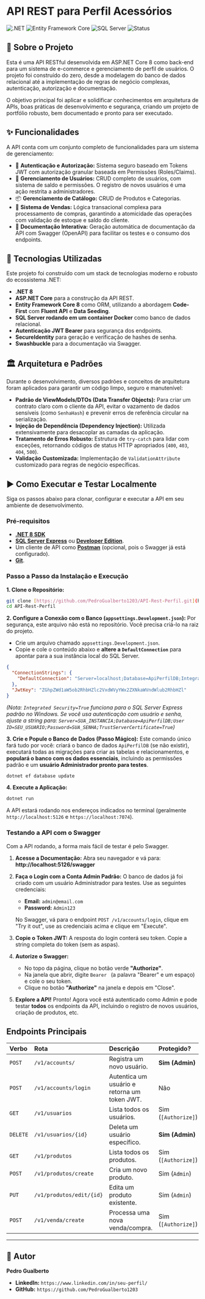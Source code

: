 # API REST para Perfil Acessórios

![.NET](https://img.shields.io/badge/.NET-8.0-blueviolet) ![Entity Framework Core](https://img.shields.io/badge/EF%20Core-8.0-blue) ![SQL Server](https://img.shields.io/badge/SQL%20Server-blue) ![Status](https://img.shields.io/badge/status-em%20desenvolvimento-brightgreen)

## 📖 Sobre o Projeto

Esta é uma API RESTful desenvolvida em ASP.NET Core 8 como back-end para um sistema de e-commerce e gerenciamento de perfil de usuários. O projeto foi construído do zero, desde a modelagem do banco de dados relacional até a implementação de regras de negócio complexas, autenticação, autorização e documentação.

O objetivo principal foi aplicar e solidificar conhecimentos em arquitetura de APIs, boas práticas de desenvolvimento e segurança, criando um projeto de portfólio robusto, bem documentado e pronto para ser executado.

## ✨ Funcionalidades

A API conta com um conjunto completo de funcionalidades para um sistema de gerenciamento:

* 🔐 **Autenticação e Autorização:** Sistema seguro baseado em Tokens JWT com autorização granular baseada em Permissões (Roles/Claims).
* 👤 **Gerenciamento de Usuários:** CRUD completo de usuários, com sistema de saldo e permissões. O registro de novos usuários é uma ação restrita a administradores.
* 📦 **Gerenciamento de Catálogo:** CRUD de Produtos e Categorias.
* 🛒 **Sistema de Vendas:** Lógica transacional complexa para processamento de compras, garantindo a atomicidade das operações com validação de estoque e saldo do cliente.
* 📄 **Documentação Interativa:** Geração automática de documentação da API com Swagger (OpenAPI) para facilitar os testes e o consumo dos endpoints.

## 🚀 Tecnologias Utilizadas

Este projeto foi construído com um stack de tecnologias moderno e robusto do ecossistema .NET:

* **.NET 8**
* **ASP.NET Core** para a construção da API REST.
* **Entity Framework Core 8** como ORM, utilizando a abordagem **Code-First** com **Fluent API** e **Data Seeding**.
* **SQL Server rodando em um container Docker** como banco de dados relacional.
* **Autenticação JWT Bearer** para segurança dos endpoints.
* **SecureIdentity** para geração e verificação de hashes de senha.
* **Swashbuckle** para a documentação via Swagger.

## 🏛️ Arquitetura e Padrões

Durante o desenvolvimento, diversos padrões e conceitos de arquitetura foram aplicados para garantir um código limpo, seguro e manutenível:

* **Padrão de ViewModels/DTOs (Data Transfer Objects):** Para criar um contrato claro com o cliente da API, evitar o vazamento de dados sensíveis (como `SenhaHash`) e prevenir erros de referência circular na serialização.
* **Injeção de Dependência (Dependency Injection):** Utilizada extensivamente para desacoplar as camadas da aplicação.
* **Tratamento de Erros Robusto:** Estrutura de `try-catch` para lidar com exceções, retornando códigos de status HTTP apropriados (`400`, `403`, `404`, `500`).
* **Validação Customizada:** Implementação de `ValidationAttribute` customizado para regras de negócio específicas.

## ▶️ Como Executar e Testar Localmente

Siga os passos abaixo para clonar, configurar e executar a API em seu ambiente de desenvolvimento.

### Pré-requisitos

* **[.NET 8 SDK](https://dotnet.microsoft.com/en-us/download/dotnet/8.0)**
* **[SQL Server Express](https://www.microsoft.com/pt-br/sql-server/sql-server-downloads)** ou **[Developer Edition](https://www.microsoft.com/pt-br/sql-server/sql-server-downloads)**.
* Um cliente de API como **[Postman](https://www.postman.com/downloads/)** (opcional, pois o Swagger já está configurado).
* **[Git](https://git-scm.com/downloads)**.

### Passo a Passo da Instalação e Execução

**1. Clone o Repositório:**
```sh
git clone [https://github.com/PedroGualberto1203/API-Rest-Perfil.git](https://github.com/PedroGualberto1203/API-Rest-Perfil.git)
cd API-Rest-Perfil
```

**2. Configure a Conexão com o Banco (`appsettings.Development.json`):**
Por segurança, este arquivo não está no repositório. Você precisa criá-lo na raiz do projeto.

* Crie um arquivo chamado `appsettings.Development.json`.
* Copie e cole o conteúdo abaixo e **altere a `DefaultConnection`** para apontar para a sua instância local do SQL Server.

```json
{
  "ConnectionStrings": {
    "DefaultConnection": "Server=localhost;Database=ApiPerfilDB;Integrated Security=True;TrustServerCertificate=True"
  },
  "JwtKey": "ZGhpZWd1aW5ob2RhbHZlc2VxdWVyYWx2ZXNkaWVndWlub2RhbHZl"
}
```
*(Nota: `Integrated Security=True` funciona para o SQL Server Express padrão no Windows. Se você usa autenticação com usuário e senha, ajuste a string para: `Server=SUA_INSTANCIA;Database=ApiPerfilDB;User ID=SEU_USUARIO;Password=SUA_SENHA;TrustServerCertificate=True`)*

**3. Crie e Popule o Banco de Dados (Passo Mágico):**
Este comando único fará tudo por você: criará o banco de dados `ApiPerfilDB` (se não existir), executará todas as migrações para criar as tabelas e relacionamentos, e **populará o banco com os dados essenciais**, incluindo as permissões padrão e um **usuário Administrador pronto para testes**.
```sh
dotnet ef database update
```

**4. Execute a Aplicação:**
```sh
dotnet run
```
A API estará rodando nos endereços indicados no terminal (geralmente `http://localhost:5126` e `https://localhost:7074`).

### Testando a API com o Swagger

Com a API rodando, a forma mais fácil de testar é pelo Swagger.

1.  **Acesse a Documentação:**
    Abra seu navegador e vá para: **http://localhost:5126/swagger**

2.  **Faça o Login com a Conta Admin Padrão:**
    O banco de dados já foi criado com um usuário Administrador para testes. Use as seguintes credenciais:
    * **Email:** `admin@email.com`
    * **Password:** `Admin123`

    No Swagger, vá para o endpoint `POST /v1/accounts/login`, clique em "Try it out", use as credenciais acima e clique em "Execute".

3.  **Copie o Token JWT:**
    A resposta do login conterá seu token. Copie a string completa do token (sem as aspas).

4.  **Autorize o Swagger:**
    * No topo da página, clique no botão verde **"Authorize"**.
    * Na janela que abrir, digite `Bearer ` (a palavra "Bearer" e um espaço) e cole o seu token.
    * Clique no botão **"Authorize"** na janela e depois em "Close".

5.  **Explore a API!**
    Pronto! Agora você está autenticado como Admin e pode testar **todos** os endpoints da API, incluindo o registro de novos usuários, criação de produtos, etc.

## Endpoints Principais

| Verbo | Rota | Descrição | Protegido? |
| :--- | :--- | :--- | :--- |
| `POST` | `/v1/accounts/` | Registra um novo usuário. | **Sim (Admin)** |
| `POST` | `/v1/accounts/login` | Autentica um usuário e retorna um token JWT. | Não |
| `GET` | `/v1/usuarios` | Lista todos os usuários. | Sim (`[Authorize]`) |
| `DELETE` | `/v1/usuarios/{id}` | Deleta um usuário específico. | **Sim (Admin)** |
| `GET` | `/v1/produtos` | Lista todos os produtos. | Sim (`[Authorize]`) |
| `POST`| `/v1/produtos/create` | Cria um novo produto. | Sim (`Admin`) |
| `PUT` | `/v1/produtos/edit/{id}` | Edita um produto existente. | Sim (`Admin`) |
| `POST` | `/v1/venda/create` | Processa uma nova venda/compra. | Sim (`[Authorize]`) |

---

## 📝 Autor

**Pedro Gualberto**

* **LinkedIn:** `https://www.linkedin.com/in/seu-perfil/`
* **GitHub:** `https://github.com/PedroGualberto1203`
